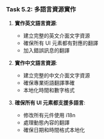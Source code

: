 ### Task 5.2: 多語言資源實作

1. **實作英文語言資源**:
   - 建立完整的英文介面文字資源
   - 確保所有 UI 元素都有對應的翻譯
   - 加入錯誤訊息的翻譯

2. **實作中文語言資源**:
   - 建立完整的中文介面文字資源
   - 確保專業術語翻譯準確
   - 本地化時間和數字格式

3. **確保所有 UI 元素都支援多語言**:
   - 修改所有元件使用 i18n
   - 處理動態內容的翻譯
   - 確保日期和時間格式本地化
